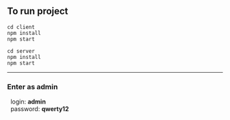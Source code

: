 ## To run project

```
cd client
npm install
npm start
```

```
cd server
npm install
npm start
```

---

### Enter as admin

&nbsp;&nbsp;login: **admin** <br>
&nbsp;&nbsp;password: **qwerty12**
